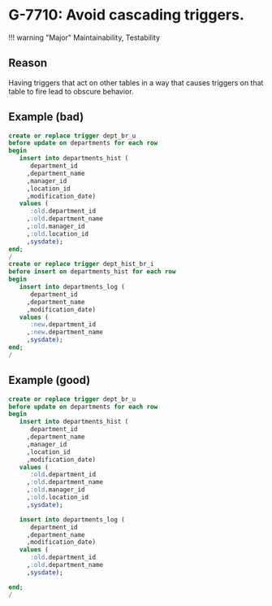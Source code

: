 # G-7710: Avoid cascading triggers.

!!! warning "Major"
    Maintainability, Testability

## Reason

Having triggers that act on other tables in a way that causes triggers on that table to fire lead to obscure behavior. 

## Example (bad)

``` sql hl_lines="4 19 21"
create or replace trigger dept_br_u
before update on departments for each row
begin
   insert into departments_hist (
      department_id
     ,department_name
     ,manager_id
     ,location_id
     ,modification_date)
   values (
      :old.department_id
     ,:old.department_name
     ,:old.manager_id
     ,:old.location_id
     ,sysdate);
end;
/
create or replace trigger dept_hist_br_i
before insert on departments_hist for each row
begin
   insert into departments_log (
      department_id
     ,department_name
     ,modification_date)
   values (
      :new.department_id
     ,:new.department_name
     ,sysdate);
end;
/
```

## Example (good)

``` sql hl_lines="4 17"
create or replace trigger dept_br_u
before update on departments for each row
begin
   insert into departments_hist (
      department_id
     ,department_name
     ,manager_id
     ,location_id
     ,modification_date)
   values (
      :old.department_id
     ,:old.department_name
     ,:old.manager_id
     ,:old.location_id
     ,sysdate);

   insert into departments_log (
      department_id
     ,department_name
     ,modification_date)
   values (
      :old.department_id
     ,:old.department_name
     ,sysdate);

end;
/
```